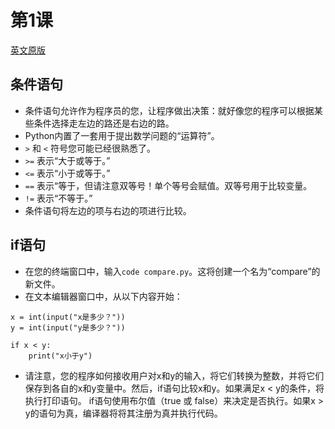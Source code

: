 # 第1课
[英文原版](https://cs50.harvard.edu/python/2022/notes/1/)
## 条件语句

- 条件语句允许作为程序员的您，让程序做出决策：就好像您的程序可以根据某些条件选择走左边的路还是右边的路。
- Python内置了一套用于提出数学问题的“运算符”。
- `>` 和 `<` 符号您可能已经很熟悉了。
- `>=` 表示“大于或等于。”
- `<=` 表示“小于或等于。”
- `==` 表示“等于，但请注意双等号！单个等号会赋值。双等号用于比较变量。
- `!=` 表示“不等于。”
- 条件语句将左边的项与右边的项进行比较。


## if语句

- 在您的终端窗口中，输入`code compare.py`。这将创建一个名为“compare”的新文件。
- 在文本编辑器窗口中，从以下内容开始：
```
x = int(input("x是多少？"))
y = int(input("y是多少？"))

if x < y:
    print("x小于y")
```
- 请注意，您的程序如何接收用户对x和y的输入，将它们转换为整数，并将它们保存到各自的x和y变量中。然后，if语句比较x和y。如果满足x < y的条件，将执行打印语句。
if语句使用布尔值（true 或 false）来决定是否执行。如果x > y的语句为真，编译器将将其注册为真并执行代码。
